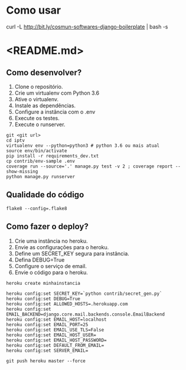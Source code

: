 # Como usar

curl -L http://bit.ly/cosmun-softwares-django-boilerplate | bash -s <iptv>


# <README.md>

## Como desenvolver?

1. Clone o repositório.
2. Crie um virtualenv com Python 3.6
3. Ative o virtualenv.
4. Instale as dependências.
5. Configure a instância com o .env
6. Execute os testes.
6. Execute o runserver.

```console
git <git url>
cd iptv
virtualenv env --python=python3 # python 3.6 ou mais atual
source env/bin/activate
pip install -r requirements_dev.txt
cp contrib/env-sample .env
coverage run --source='.' manage.py test -v 2 ; coverage report --show-missing
python manage.py runserver
```

## Qualidade do código

```console
flake8 --config=.flake8
```


## Como fazer o deploy?

1. Crie uma instância no heroku.
2. Envie as configurações para o heroku.
3. Define um SECRET_KEY segura para instância.
4. Defina DEBUG=True
5. Configure o serviço de email.
6. Envie o código para o heroku.

```console
heroku create minhainstancia

heroku config:set SECRET_KEY=`python contrib/secret_gen.py`
heroku config:set DEBUG=True
heroku config:set ALLOWED_HOSTS=.herokuapp.com
heroku config:set EMAIL_BACKEND=django.core.mail.backends.console.EmailBackend
heroku config:set EMAIL_HOST=localhost
heroku config:set EMAIL_PORT=25
heroku config:set EMAIL_USE_TLS=False
heroku config:set EMAIL_HOST_USER=
heroku config:set EMAIL_HOST_PASSWORD=
heroku config:set DEFAULT_FROM_EMAIL=
heroku config:set SERVER_EMAIL=

git push heroku master --force
```

